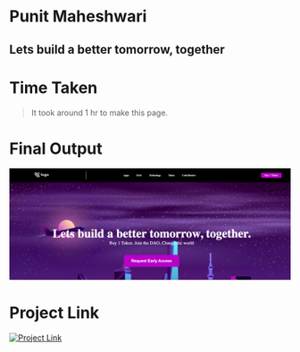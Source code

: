 # Punit Maheshwari

## Lets build a better tomorrow, together

# Time Taken

> It took around 1 hr to make this page.

# Final Output

![Project Screenshot](./Project_SS.png)

# Project Link

[![Project Link](https://img.shields.io/badge/Project%20Link-Netlify-green)](https://html-live-project-five.netlify.app/)
